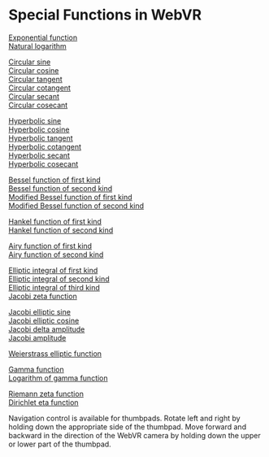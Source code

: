 # Special Functions in WebVR

[Exponential function](https://paulmasson.github.io/webvr-worlds/functions/exp.html)<br>
[Natural logarithm](https://paulmasson.github.io/webvr-worlds/functions/log.html)

[Circular sine](https://paulmasson.github.io/webvr-worlds/functions/sin.html)<br>
[Circular cosine](https://paulmasson.github.io/webvr-worlds/functions/cos.html)<br>
[Circular tangent](https://paulmasson.github.io/webvr-worlds/functions/tan.html)<br>
[Circular cotangent](https://paulmasson.github.io/webvr-worlds/functions/cot.html)<br>
[Circular secant](https://paulmasson.github.io/webvr-worlds/functions/sec.html)<br>
[Circular cosecant](https://paulmasson.github.io/webvr-worlds/functions/csc.html)

[Hyperbolic sine](https://paulmasson.github.io/webvr-worlds/functions/sinh.html)<br>
[Hyperbolic cosine](https://paulmasson.github.io/webvr-worlds/functions/cosh.html)<br>
[Hyperbolic tangent](https://paulmasson.github.io/webvr-worlds/functions/tanh.html)<br>
[Hyperbolic cotangent](https://paulmasson.github.io/webvr-worlds/functions/coth.html)<br>
[Hyperbolic secant](https://paulmasson.github.io/webvr-worlds/functions/sech.html)<br>
[Hyperbolic cosecant](https://paulmasson.github.io/webvr-worlds/functions/csch.html)

[Bessel function of first kind](https://paulmasson.github.io/webvr-worlds/functions/besselJ.html)<br>
[Bessel function of second kind](https://paulmasson.github.io/webvr-worlds/functions/besselY.html)<br>
[Modified Bessel function of first kind](https://paulmasson.github.io/webvr-worlds/functions/besselI.html)<br>
[Modified Bessel function of second kind](https://paulmasson.github.io/webvr-worlds/functions/besselK.html)

[Hankel function of first kind](https://paulmasson.github.io/webvr-worlds/functions/hankel1.html)<br>
[Hankel function of second kind](https://paulmasson.github.io/webvr-worlds/functions/hankel2.html)

[Airy function of first kind](https://paulmasson.github.io/webvr-worlds/functions/airyAi.html)<br>
[Airy function of second kind](https://paulmasson.github.io/webvr-worlds/functions/airyBi.html)

[Elliptic integral of first kind](https://paulmasson.github.io/webvr-worlds/functions/ellipticF.html)<br>
[Elliptic integral of second kind](https://paulmasson.github.io/webvr-worlds/functions/ellipticE.html)<br>
[Elliptic integral of third kind](https://paulmasson.github.io/webvr-worlds/functions/ellipticPi.html)<br>
[Jacobi zeta function](https://paulmasson.github.io/webvr-worlds/functions/jacobiZeta.html)

[Jacobi elliptic sine](https://paulmasson.github.io/webvr-worlds/functions/sn.html)<br>
[Jacobi elliptic cosine](https://paulmasson.github.io/webvr-worlds/functions/cn.html)<br>
[Jacobi delta amplitude](https://paulmasson.github.io/webvr-worlds/functions/dn.html)<br>
[Jacobi amplitude](https://paulmasson.github.io/webvr-worlds/functions/am.html)

[Weierstrass elliptic function](https://paulmasson.github.io/webvr-worlds/functions/weierstrassP.html)

[Gamma function](https://paulmasson.github.io/webvr-worlds/functions/gamma.html)<br>
[Logarithm of gamma function](https://paulmasson.github.io/webvr-worlds/functions/logGamma.html)

[Riemann zeta function](https://paulmasson.github.io/webvr-worlds/functions/zeta.html)<br/>
[Dirichlet eta function](https://paulmasson.github.io/webvr-worlds/functions/dirichletEta.html)

Navigation control is available for thumbpads. Rotate left and right by holding down the appropriate side of the thumbpad. Move forward and backward in the direction of the WebVR camera by holding down the upper or lower part of the thumbpad.
